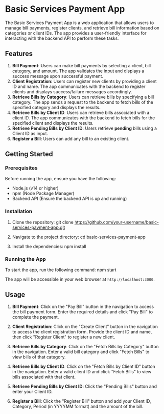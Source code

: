 # Basic Services Payment App

The Basic Services Payment App is a web application that allows users to manage bill payments, register clients, and retrieve bill information based on categories or client IDs. The app provides a user-friendly interface for interacting with the backend API to perform these tasks.

## Features

1. **Bill Payment**: Users can make bill payments by selecting a client, bill category, and amount. The app validates the input and displays a success message upon successful payment.
2. **Client Registration**: Users can register new clients by providing a client ID and name. The app communicates with the backend to register clients and displays success/failure messages accordingly.
3. **Retrieve Bills by Category**: Users can retrieve bills by specifying a bill category. The app sends a request to the backend to fetch bills of the specified category and displays the results.
4. **Retrieve Bills by Client ID**: Users can retrieve bills associated with a client ID. The app communicates with the backend to fetch bills for the specified client and displays the results.
5. **Retrieve Pending Bills by Client ID**: Users retrieve **pending** bills using a Client ID as input.
6. **Register a Bill**: Users can add any bill to an existing client.

## Getting Started

### Prerequisites

Before running the app, ensure you have the following:

- Node.js (v14 or higher)
- npm (Node Package Manager)
- Backend API (Ensure the backend API is up and running)

### Installation

1. Clone the repository:
git clone https://github.com/your-username/basic-services-payment-app.git

2. Navigate to the project directory:
cd basic-services-payment-app
3. Install the dependencies:
npm install

### Running the App

To start the app, run the following command:
npm start

The app will be accessible in your web browser at `http://localhost:3000`.

## Usage

1. **Bill Payment**: Click on the "Pay Bill" button in the navigation to access the bill payment form. Enter the required details and click "Pay Bill" to complete the payment.

2. **Client Registration**: Click on the "Create Client" button in the navigation to access the client registration form. Provide the client ID and name, then click "Register Client" to register a new client.

3. **Retrieve Bills by Category**: Click on the "Fetch Bills by Category" button in the navigation. Enter a valid bill category and click "Fetch Bills" to view bills of that category.

4. **Retrieve Bills by Client ID**: Click on the "Fetch Bills by Client ID" button in the navigation. Enter a valid client ID and click "Fetch Bills" to view bills associated with that client.

5. **Retrieve Pending Bills by Client ID**: Click the "Pending Bills" button and enter your Client ID.

6. **Register a Bill**: Click the "Register Bill" button and add your Client ID, Category, Period (in YYYYMM format) and the amount of the bill.